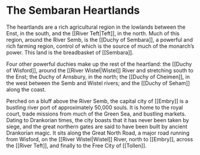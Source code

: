 # The Sembaran Heartlands

The heartlands are a rich agricultural region in the lowlands between the Enst, in the south, and the [[River Teft|Teft]], in the north. Much of this region, around the River Semb, is the [[Duchy of Sembara]], a powerful and rich farming region, control of which is the source of much of the monarch’s power. This land is the breadbasket of [[Sembara]].

Four other powerful duchies make up the rest of the heartland: the [[Duchy of Wisford]], around the [[River Wistel|Wistel]] River and stretching south to the Enst; the Duchy of Arnsbury, in the north; the [[Duchy of Cheimen]], in the west between the Semb and Wistel rivers; and the [[Duchy of Seham]] along the coast.

Perched on a bluff above the River Semb, the capital city of [[Embry]] is a bustling river port of approximately 50,000 souls. It is home to the royal court, trade missions from much of the Green Sea, and bustling markets. Dating to Drankorian times, the city boasts that it has never been taken by siege, and the great northern gates are said to have been built by ancient Drankorian magic. It sits along the Great North Road, a major road running from Wisford, on the [[River Wistel|Wistel]] River, north to [[Embry]], across the [[River Teft]], and finally to the Free City of [[Tollen]].
